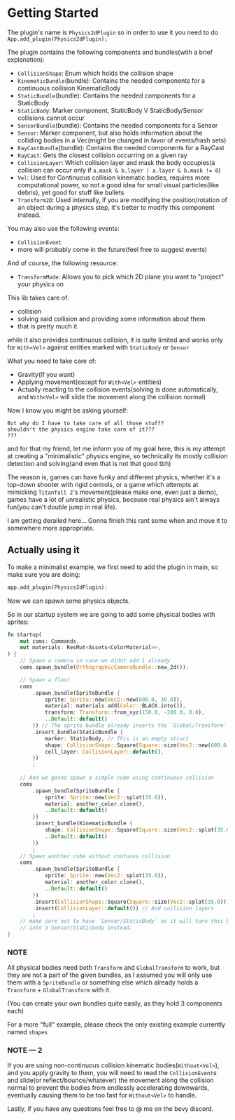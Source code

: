 # Getting Started

The plugin's name is `Physics2dPlugin` so in order to use it you need to do `App.add_plugin(Physics2dPlugin);`

The plugin contains the following components and bundles(with a brief explanation):

- `CollisionShape`: Enum which holds the collision shape
- `KinematicBundle`(bundle): Contains the needed components for a continuous collision KinematicBody
- `StaticBundle`(bundle): Contains the needed components for a StaticBody
- `StaticBody`: Marker component, StaticBody V StaticBody/Sensor collisions cannot occur
- `SensorBundle`(bundle): Contains the needed components for a Sensor
- `Sensor`: Marker component, but also holds information about the colliding bodies in a Vec(might be changed in favor of events/hash sets)
- `RayCastBundle`(bundle): Contains the needed components for a RayCast
- `RayCast`: Gets the closest collision occurring on a given ray
- `CollisionLayer`: Which collision layer and mask the body occupies(a collision can occur only if `a.mask & b.layer | a.layer & b.mask != 0`)
- `Vel`: Used for Continuous collision kinematic bodies, requires more computational power, so not a good idea for small visual particles(like debris), yet good for stuff like bullets
- `Transform2D`: Used internally, if you are modifying the position/rotation of an object during a physics step, it's better to modify this component instead.

You may also use the following events:

- `CollisionEvent`
- more will probably come in the future(feel free to suggest events)

And of course, the following resource:

- `TransformMode`: Allows you to pick which 2D plane you want to "project" your physics on

This lib takes care of:

- collision
- solving said collision and providing some information about them
- that is pretty much it

while it also provides continuous collision, it is quite limited and works only for `With<Vel>` against entities marked with `StaticBody` or `Sensor`

What you need to take care of:

- Gravity(If you want)
- Applying movement(except for `With<Vel>` entities)
- Actually reacting to the collision events(solving is done automatically, and `With<Vel>` will slide the movement along the collision normal)

Now I know you might be asking yourself:

```plain
But why do I have to take care of all those stuff?
shouldn't the physics engine take care of it???
???
```

and for that my friend, let me inform you of my goal here,
this is my attempt at creating a "minimalistic" physics engine,
so technically its mostly collision detection and solving(and even that is not that good tbh)

The reason is, games can have funky and different physics,
whether it's a top-down shooter with rigid controls,
or a game which attempts at mimicking `Titanfall 2`'s movement(please make one, even just a demo),
games have a lot of unrealistic physics, because real physics ain't always fun(you can't double jump in real life).

I am getting derailed here... Gonna finish this rant some when and move it to somewhere more appropriate.

## Actually using it

To make a minimalist example, we first need to add the plugin in main, so make sure you are doing:

```rs
app.add_plugin(Physics2dPlugin);
```

Now we can spawn some physics objects.

So in our startup system we are going to add some physical bodies with sprites:

```rs
fn startup(
    mut coms: Commands,
    mut materials: ResMut<Assets<ColorMaterial>>,
) {
    // Spawn a camera in case we didnt add 1 already
    coms.spawn_bundle(OrthographicCameraBundle::new_2d());

    // Spawn a floor
    coms
        .spawn_bundle(SpriteBundle {
            sprite: Sprite::new(Vec2::new(600.0, 30.0)),
            material: materials.add(Color::BLACK.into()),
            transform: Transform::from_xyz(150.0, -200.0, 0.0),
            ..Default::default()
        }) // The sprite bundle already inserts the `Global/Transform` components
        .insert_bundle(StaticBundle {
            marker: StaticBody, // This is an empty struct
            shape: CollisionShape::Square(Square::size(Vec2::new(600.0, 30.0))),
            coll_layer: CollisionLayer::default(),
        })
        ;
    
    // And we gonna spawn a simple cube using continuous collision
    coms
        .spawn_bundle(SpriteBundle {
            sprite: Sprite::new(Vec2::splat(35.0)),
            material: another_color.clone(),
            ..Default::default()
        })
        .insert_bundle(KinematicBundle {
            shape: CollisionShape::Square(Square::size(Vec2::splat(35.0))),
            ..Default::default()
        })
        ;
    // Spawn another cube without contuous collision
    coms
        .spawn_bundle(SpriteBundle {
            sprite: Sprite::new(Vec2::splat(35.0)),
            material: another_color.clone(),
            ..Default::default()
        })
        .insert(CollisionShape::Square(Square::size(Vec2::splat(35.0)))) // The collision shape
        .insert(CollisionLayer::default()) // And collision layers
        ;
    // make sure not to have `Sensor/StaticBody` as it will turn this body
    // into a Sensor/Staticbody instead.
}
```

### NOTE

All physical bodies need both `Transform` and `GlobalTransform` to work,
but they are not a part of the given bundles,
as I assumed you will only use them with a `SpriteBundle` or something else which already holds a `Transform` + `GlobalTransform` with it.

(You can create your own bundles quite easily, as they hold 3 components each)

For a more "full" example, please check the only existing example currently named `shapes`

### NOTE — 2

If you are using non-continuous collision kinematic bodies(`Without<Vel>`),
and you apply gravity to them, you will need to read the `CollisionEvent`s
and slide(or reflect/bounce/whatever) the movement along the collision normal
to prevent the bodies from endlessly accelerating downwards,
eventually causing them to be too fast for `Without<Vel>` to handle.

Lastly, if you have any questions feel free to @ me on the bevy discord.

